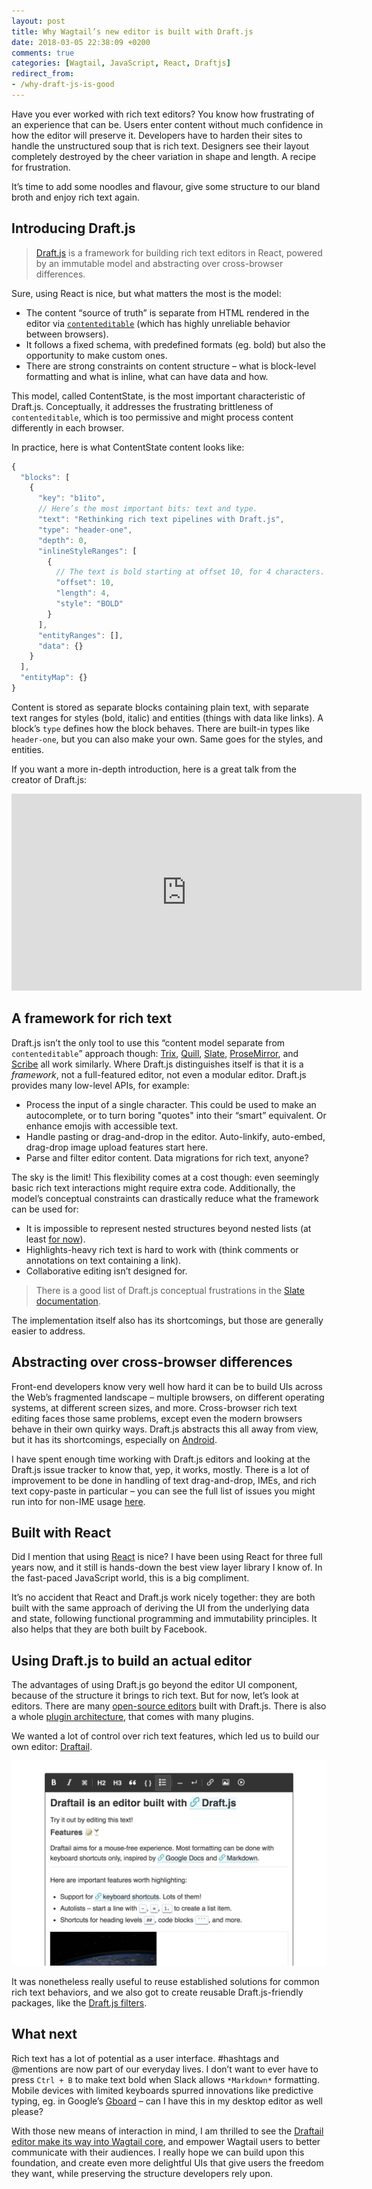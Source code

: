 ```yaml
---
layout: post
title: Why Wagtail’s new editor is built with Draft.js
date: 2018-03-05 22:38:09 +0200
comments: true
categories: [Wagtail, JavaScript, React, Draftjs]
redirect_from:
- /why-draft-js-is-good
---
```


Have you ever worked with rich text editors? You know how frustrating of an experience that can be. Users enter content without much confidence in how the editor will preserve it. Developers have to harden their sites to handle the unstructured soup that is rich text. Designers see their layout completely destroyed by the cheer variation in shape and length. A recipe for frustration.

It’s time to add some noodles and flavour, give some structure to our bland broth and enjoy rich text again.

<!-- more -->

## Introducing Draft.js

> [Draft.js](https://draftjs.org/) is a framework for building rich text editors in React, powered by an immutable model and abstracting over cross-browser differences.

Sure, using React is nice, but what matters the most is the model:

* The content “source of truth” is separate from HTML rendered in the editor via [`contenteditable`](https://developer.mozilla.org/en-US/docs/Web/Guide/HTML/Editable_content) (which has highly unreliable behavior between browsers).
* It follows a fixed schema, with predefined formats (eg. bold) but also the opportunity to make custom ones.
* There are strong constraints on content structure – what is block-level formatting and what is inline, what can have data and how.

This model, called ContentState, is the most important characteristic of Draft.js. Conceptually, it addresses the frustrating brittleness of `contenteditable`, which is too permissive and might process content differently in each browser.

In practice, here is what ContentState content looks like:

```js
{
  "blocks": [
    {
      "key": "b1ito",
      // Here’s the most important bits: text and type.
      "text": "Rethinking rich text pipelines with Draft.js",
      "type": "header-one",
      "depth": 0,
      "inlineStyleRanges": [
        {
          // The text is bold starting at offset 10, for 4 characters.
          "offset": 10,
          "length": 4,
          "style": "BOLD"
        }
      ],
      "entityRanges": [],
      "data": {}
    }
  ],
  "entityMap": {}
}
```

Content is stored as separate blocks containing plain text, with separate text ranges for styles (bold, italic) and entities (things with data like links). A block’s `type` defines how the block behaves. There are built-in types like `header-one`, but you can also make your own. Same goes for the styles, and entities.

If you want a more in-depth introduction, here is a great talk from the creator of Draft.js:

<iframe width="560" height="315" src="https://www.youtube.com/embed/feUYwoLhE_4" frameborder="0" allow="autoplay; encrypted-media" allowfullscreen></iframe>

## A framework for rich text

Draft.js isn’t the only tool to use this “content model separate from `contenteditable`” approach though: [Trix](https://trix-editor.org/), [Quill](https://quilljs.com/), [Slate](https://github.com/ianstormtaylor/slate), [ProseMirror](https://prosemirror.net/), and [Scribe](https://github.com/guardian/scribe) all work similarly. Where Draft.js distinguishes itself is that it is a _framework_, not a full-featured editor, not even a modular editor. Draft.js provides many low-level APIs, for example:

* Process the input of a single character. This could be used to make an autocomplete, or to turn boring "quotes" into their “smart” equivalent. Or enhance emojis with accessible text.
* Handle pasting or drag-and-drop in the editor. Auto-linkify, auto-embed, drag-drop image upload features start here.
* Parse and filter editor content. Data migrations for rich text, anyone?

The sky is the limit! This flexibility comes at a cost though: even seemingly basic rich text interactions might require extra code. Additionally, the model’s conceptual constraints can drastically reduce what the framework can be used for:

* It is impossible to represent nested structures beyond nested lists (at least [for now](https://github.com/facebook/draft-js/pull/388)).
* Highlights-heavy rich text is hard to work with (think comments or annotations on text containing a link).
* Collaborative editing isn’t designed for.

> There is a good list of Draft.js conceptual frustrations in the [Slate documentation](https://github.com/ianstormtaylor/slate#why).

The implementation itself also has its shortcomings, but those are generally easier to address.

## Abstracting over cross-browser differences

Front-end developers know very well how hard it can be to build UIs across the Web’s fragmented landscape – multiple browsers, on different operating systems, at different screen sizes, and more. Cross-browser rich text editing faces those same problems, except even the modern browsers behave in their own quirky ways. Draft.js abstracts this all away from view, but it has its shortcomings, especially on [Android](https://github.com/facebook/draft-js/issues/1077).

I have spent enough time working with Draft.js editors and looking at the Draft.js issue tracker to know that, yep, it works, mostly. There is a lot of improvement to be done in handling of text drag-and-drop, IMEs, and rich text copy-paste in particular – you can see the full list of issues you might run into for non-IME usage [here](https://github.com/springload/draftail/issues/138).

## Built with React

Did I mention that using [React](https://reactjs.org/) is nice? I have been using React for three full years now, and it still is hands-down the best view layer library I know of. In the fast-paced JavaScript world, this is a big compliment.

It’s no accident that React and Draft.js work nicely together: they are both built with the same approach of deriving the UI from the underlying data and state, following functional programming and immutability principles. It also helps that they are both built by Facebook.

## Using Draft.js to build an actual editor

The advantages of using Draft.js go beyond the editor UI component, because of the structure it brings to rich text. But for now, let’s look at editors. There are many [open-source editors](https://github.com/nikgraf/awesome-draft-js#standalone-editors-built-on-draftjs) built with Draft.js. There is also a whole [plugin architecture](https://github.com/draft-js-plugins/draft-js-plugins), that comes with many plugins.

We wanted a lot of control over rich text features, which led us to build our own editor: [Draftail](https://github.com/springload/draftail/).

[![Screenshot of Draftail, with the toolbar, and some example content](/images/draftail-intro.png)](https://github.com/springload/draftail)

It was nonetheless really useful to reuse established solutions for common rich text behaviors, and we also got to create reusable Draft.js-friendly packages, like the [Draft.js filters](https://github.com/thibaudcolas/draftjs-filters).

## What next

Rich text has a lot of potential as a user interface. #hashtags and @mentions are now part of our everyday lives. I don’t want to ever have to press `Ctrl + B` to make text bold when Slack allows `*Markdown*` formatting. Mobile devices with limited keyboards spurred innovations like predictive typing, eg. in Google’s [Gboard](https://en.wikipedia.org/wiki/Gboard) – can I have this in my desktop editor as well please?

With those new means of interaction in mind, I am thrilled to see the [Draftail editor make its way into Wagtail core](https://wagtail.io/blog/wagtail-2/), and empower Wagtail users to better communicate with their audiences. I really hope we can build upon this foundation, and create even more delightful UIs that give users the freedom they want, while preserving the structure developers rely upon.
